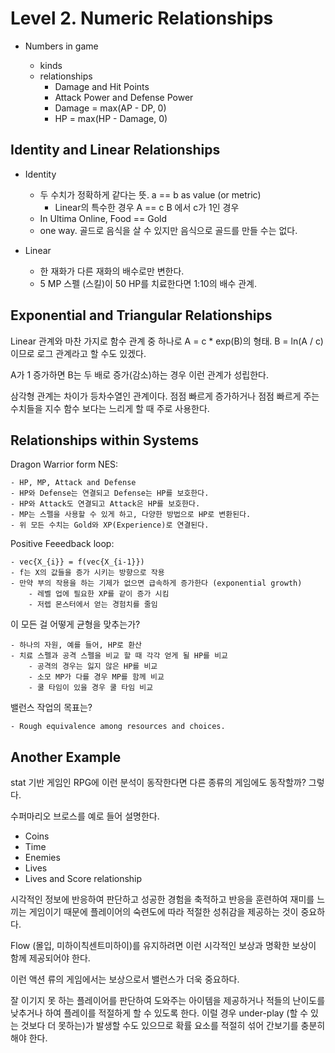 # Level 2. Numeric Relationships 

- Numbers in game 

    - kinds 
    - relationships
        - Damage and Hit Points 
        - Attack Power and Defense Power 
        - Damage = max(AP - DP, 0)
        - HP = max(HP - Damage, 0)

## Identity and Linear Relationships

- Identity 
    - 두 수치가 정확하게 같다는 뜻. a == b as value (or metric)
        - Linear의 특수한 경우 A == c B 에서 c가 1인 경우
    - In Ultima Online, Food == Gold 
    - one way. 골드로 음식을 살 수 있지만 음식으로 골드를 만들 수는 없다. 


- Linear 
    - 한 재화가 다른 재화의 배수로만 변한다. 
    - 5 MP 스펠 (스킬)이 50 HP를 치료한다면 1:10의 배수 관계. 

## Exponential and Triangular Relationships 

Linear 관계와 마찬 가지로 함수 관계 중 하나로 A = c * exp(B)의 형태. 
B = ln(A / c)이므로 로그 관계라고 할 수도 있겠다. 

A가 1 증가하면 B는 두 배로 증가(감소)하는 경우 이런 관계가 성립한다. 

삼각형 관계는 차이가 등차수열인 관계이다. 점점 빠르게 증가하거나 
점점 빠르게 주는 수치들을 지수 함수 보다는 느리게 할 때 주로 사용한다. 

## Relationships within Systems 

Dragon Warrior form NES:

    - HP, MP, Attack and Defense
    - HP와 Defense는 연결되고 Defense는 HP를 보호한다. 
    - HP와 Attack도 연결되고 Attack은 HP를 보호한다. 
    - MP는 스펠을 사용할 수 있게 하고, 다양한 방법으로 HP로 변환된다. 
    - 위 모든 수치는 Gold와 XP(Experience)로 연결된다. 

Positive Feeedback loop: 

    - vec{X_{i}} = f(vec{X_{i-1}})
    - f는 X의 값들을 증가 시키는 방향으로 작용 
    - 만약 부의 작용을 하는 기제가 없으면 급속하게 증가한다 (exponential growth) 
        - 레벨 업에 필요한 XP를 같이 증가 시킴
        - 저렙 몬스터에서 얻는 경험치를 줄임 

이 모든 걸 어떻게 균형을 맞추는가? 

    - 하나의 자원, 예를 들어, HP로 환산
    - 치료 스펠과 공격 스펠을 비교 할 때 각각 얻게 될 HP를 비교 
        - 공격의 경우는 잃지 않은 HP를 비교 
        - 소모 MP가 다를 경우 MP를 함께 비교 
        - 쿨 타임이 있을 경우 쿨 타임 비교 

밸런스 작업의 목표는? 

    - Rough equivalence among resources and choices. 

## Another Example

stat 기반 게임인 RPG에 이런 분석이 동작한다면 다른 
종류의 게임에도 동작할까? 그렇다. 

수퍼마리오 브로스를 예로 들어 설명한다. 

- Coins 
- Time
- Enemies
- Lives 
- Lives and Score relationship 

시각적인 정보에 반응하여 판단하고 성공한 경험을 축적하고 
반응을 훈련하여 재미를 느끼는 게임이기 때문에 플레이어의 
숙련도에 따라 적절한 성취감을 제공하는 것이 중요하다. 

Flow (몰입, 미하이칙센트미하이)를 유지하려면 이런 
시각적인 보상과 명확한 보상이 함께 제공되어야 한다. 

이런 액션 류의 게임에서는 보상으로서 밸런스가 더욱 중요하다. 

잘 이기지 못 하는 플레이어를 판단하여 도와주는 아이템을 
제공하거나 적들의 난이도를 낮추거나 하여 플레이를 적절하게 
할 수 있도록 한다. 이럴 경우 under-play (할 수 있는 것보다 더 못하는)가 
발생할 수도 있으므로 확률 요소를 적절히 섞어 간보기를 충분히 
해야 한다. 

